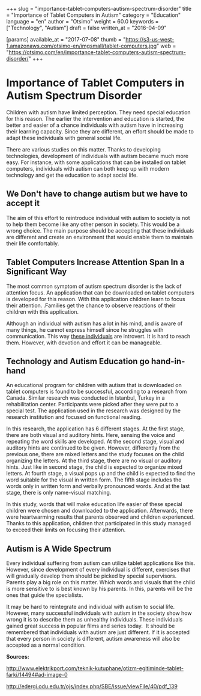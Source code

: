+++
slug = "importance-tablet-computers-autism-spectrum-disorder"
title = "Importance of Tablet Computers in Autism"
category = "Education"
language = "en"
author = "Otsimo"
weight = 60.0
keywords = ["Technology", "Autism"]
draft = false
written_at = "2016-04-09"

[params]
available_at = "2017-07-08"
thumb = "https://s3-us-west-1.amazonaws.com/otsimo-en/imgsmall/tablet-computers.jpg"
web = "https://otsimo.com/en/importance-tablet-computers-autism-spectrum-disorder/"
+++


# Importance of Tablet Computers in Autism Spectrum Disorder

Children with autism have limited perception. They need special education for this reason. The earlier the intervention and education is started, the better and easier of a chance individuals with autism have in increasing their learning capacity. Since they are different, an effort should be made to adapt these individuals with general social life.

There are various studies on this matter. Thanks to developing technologies, development of individuals with autism became much more easy. For instance, with some applications that can be installed on tablet computers, individuals with autism can both keep up with modern technology and get the education to adapt social life.

##  We Don't have to change autism but we have to accept it

The aim of this effort to reintroduce individual with autism to society is not to help them become like any other person in society. This would be a wrong choice. The main purpose should be accepting that these individuals are different and create an environment that would enable them to maintain their life comfortably.

##  Tablet Computers Increase Attention Span In a Significant Way

The most common symptom of autism spectrum disorder is the lack of attention focus. An application that can be downloaded on tablet computers is developed for this reason. With this application children learn to focus their attention. .Families get the chance to observe reactions of their children with this application.



Although an individual with autism has a lot in his mind, and is aware of many things, he cannot express himself since he struggles with communication. This way [these individuals](/typical-characteristics-autism-spectrum-disorder/) are introvert. It is hard to reach them. However, with devotion and effort it can be manageable.

## Technology and Autism Education go hand-in-hand

An educational program for children with autism that is downloaded on tablet computers is found to be successful, according to a research from Canada. Similar research was conducted in Istanbul, Turkey in a rehabilitation center. Participants were picked after they were put to a special test. The application used in the research was designed by the research institution and focused on functional reading.

In this research, the application has 6 different stages. At the first stage, there are both visual and auditory hints. Here, sensing the voice and repeating the word skills are developed. At the second stage, visual and auditory hints are continued to be given. However, differently from the previous one, there are mixed letters and the study focuses on the child organizing the letters. At the third stage, there are no visual or auditory hints. Just like in second stage, the child is expected to organize mixed letters. At fourth stage, a visual pops up and the child is expected to find the word suitable for the visual in written form. The fifth stage includes the words only in written form and verbally pronounced words. And at the last stage, there is only name-visual matching.

In this study, words that will make education life easier of these special children were chosen and downloaded to the application. Afterwards, there were heartwarming results that parents observed and children experienced. Thanks to this application, children that participated in this study managed to exceed their limits on focusing their attention.

## Autism is A Wide Spectrum

Every individual suffering from autism can utilize tablet applications like this. However, since development of every individual is different, exercises that will gradually develop them should be picked by special supervisors. Parents play a big role on this matter. Which words and visuals that the child is more sensitive to is best known by his parents. In this, parents will be the ones that guide the specialists.

It may be hard to reintegrate and individual with autism to social life. However, many successful individuals with autism in the society show how wrong it is to describe them as unhealthy individuals. These individuals gained great success in popular films and series today.  It should be remembered that individuals with autism are just different. If it is accepted that every person in society is different, autism awareness will also be accepted as a normal condition.

**Sources:**

http://www.elektrikport.com/teknik-kutuphane/otizm-egitiminde-tablet-farki/14494#ad-image-0

http://edergi.odu.edu.tr/ojs/index.php/SBE/issue/viewFile/40/pdf_139

